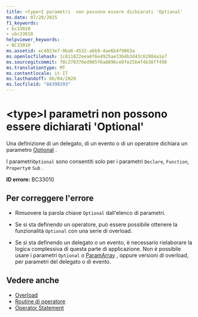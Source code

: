 ```yaml
---
title: <type>I parametri  non possono essere dichiarati 'Optional'
ms.date: 07/20/2015
f1_keywords:
- bc33010
- vbc33010
helpviewer_keywords:
- BC33010
ms.assetid: ec4023e7-9ba6-4532-a6b9-4ae6b4f9063a
ms.openlocfilehash: 1c811822eea6f6e4925ae3364b3d43c82884a1e7
ms.sourcegitcommit: f8c270376ed905f6a8896ce0fe25b4f4b38ff498
ms.translationtype: MT
ms.contentlocale: it-IT
ms.lasthandoff: 06/04/2020
ms.locfileid: "84399293"
---
```

# <a name="type-parameters-cannot-be-declared-optional"></a>\<type>I parametri  non possono essere dichiarati 'Optional'
Una definizione di un delegato, di un evento o di un operatore dichiara un parametro [Optional](../language-reference/modifiers/optional.md) .  
  
 I parametri`Optional` sono consentiti solo per i parametri `Declare`, `Function`, `Property`e `Sub` .  
  
 **ID errore:** BC33010  
  
## <a name="to-correct-this-error"></a>Per correggere l'errore  
  
- Rimuovere la parola chiave `Optional` dall'elenco di parametri.  
  
- Se si sta definendo un operatore, può essere possibile ottenere la funzionalità `Optional` con una serie di overload.  
  
- Se si sta definendo un delegato o un evento, è necessario rielaborare la logica complessiva di questa parte di applicazione. Non è possibile usare i parametri `Optional` o [ParamArray](../language-reference/modifiers/paramarray.md) , oppure versioni di overload, per parametri del delegato o di evento.  
  
## <a name="see-also"></a>Vedere anche

- [Overload](../language-reference/modifiers/overloads.md)
- [Routine di operatore](../programming-guide/language-features/procedures/operator-procedures.md)
- [Operator Statement](../language-reference/statements/operator-statement.md)
